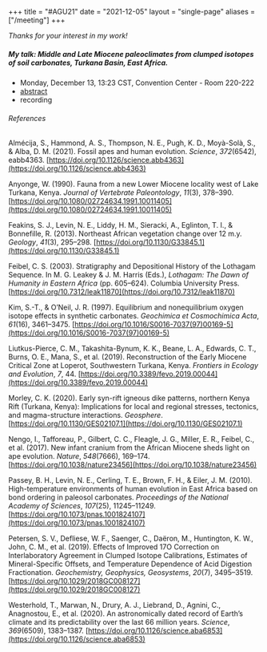 +++
title = "#AGU21"
date  = "2021-12-05"
layout = "single-page"
aliases = ["/meeting"]
+++

_Thanks for your interest in my work!_

##### My talk: Middle and Late Miocene paleoclimates from clumped isotopes of soil carbonates, Turkana Basin, East Africa.

- Monday, December 13, 13:23 CST, Convention Center - Room 220-222
- [abstract](https://agu.confex.com/agu/fm21/meetingapp.cgi/Paper/860934)
- recording

###### References

Almécija, S., Hammond, A. S., Thompson, N. E., Pugh, K. D., Moyà-Solà, S., & Alba, D. M. (2021). Fossil apes and human evolution. _Science_, _372_(6542), eabb4363. [https://doi.org/10.1126/science.abb4363](https://doi.org/10.1126/science.abb4363)

Anyonge, W. (1990). Fauna from a new Lower Miocene locality west of Lake Turkana, Kenya. _Journal of Vertebrate Paleontology_, _11_(3), 378–390. [https://doi.org/10.1080/02724634.1991.10011405](https://doi.org/10.1080/02724634.1991.10011405)

Feakins, S. J., Levin, N. E., Liddy, H. M., Sieracki, A., Eglinton, T. I., & Bonnefille, R. (2013). Northeast African vegetation change over 12 m.y. _Geology_, _41_(3), 295–298. [https://doi.org/10.1130/G33845.1](https://doi.org/10.1130/G33845.1)

Feibel, C. S. (2003). Stratigraphy and Depositional History of the Lothagam Sequence. In M. G. Leakey & J. M. Harris (Eds.), _Lothagam: The Dawn of Humanity in Eastern Africa_ (pp. 605–624). Columbia University Press. [https://doi.org/10.7312/leak11870](https://doi.org/10.7312/leak11870)

Kim, S.-T., & O’Neil, J. R. (1997). Equilibrium and nonequilibrium oxygen isotope effects in synthetic carbonates. _Geochimica et Cosmochimica Acta_, _61_(16), 3461–3475. [https://doi.org/10.1016/S0016-7037(97)00169-5](https://doi.org/10.1016/S0016-7037(97)00169-5)

Liutkus-Pierce, C. M., Takashita-Bynum, K. K., Beane, L. A., Edwards, C. T., Burns, O. E., Mana, S., et al. (2019). Reconstruction of the Early Miocene Critical Zone at Loperot, Southwestern Turkana, Kenya. _Frontiers in Ecology and Evolution_, _7_, 44. [https://doi.org/10.3389/fevo.2019.00044](https://doi.org/10.3389/fevo.2019.00044)

Morley, C. K. (2020). Early syn-rift igneous dike patterns, northern Kenya Rift (Turkana, Kenya): Implications for local and regional stresses, tectonics, and magma-structure interactions. _Geosphere_. [https://doi.org/10.1130/GES02107.1](https://doi.org/10.1130/GES02107.1)

Nengo, I., Tafforeau, P., Gilbert, C. C., Fleagle, J. G., Miller, E. R., Feibel, C., et al. (2017). New infant cranium from the African Miocene sheds light on ape evolution. _Nature_, _548_(7666), 169–174. [https://doi.org/10.1038/nature23456](https://doi.org/10.1038/nature23456)

Passey, B. H., Levin, N. E., Cerling, T. E., Brown, F. H., & Eiler, J. M. (2010). High-temperature environments of human evolution in East Africa based on bond ordering in paleosol carbonates. _Proceedings of the National Academy of Sciences_, _107_(25), 11245–11249. [https://doi.org/10.1073/pnas.1001824107](https://doi.org/10.1073/pnas.1001824107)

Petersen, S. V., Defliese, W. F., Saenger, C., Daëron, M., Huntington, K. W., John, C. M., et al. (2019). Effects of Improved 17O Correction on Interlaboratory Agreement in Clumped Isotope Calibrations, Estimates of Mineral-Specific Offsets, and Temperature Dependence of Acid Digestion Fractionation. _Geochemistry, Geophysics, Geosystems_, _20_(7), 3495–3519. [https://doi.org/10.1029/2018GC008127](https://doi.org/10.1029/2018GC008127)

Westerhold, T., Marwan, N., Drury, A. J., Liebrand, D., Agnini, C., Anagnostou, E., et al. (2020). An astronomically dated record of Earth’s climate and its predictability over the last 66 million years. _Science_, _369_(6509), 1383–1387. [https://doi.org/10.1126/science.aba6853](https://doi.org/10.1126/science.aba6853)
